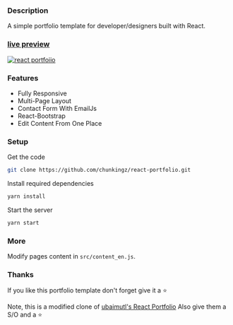 ### Description

A simple portfolio template for developer/designers built with React. 

### [live preview](https://chunkingz.github.io/react-portfolio/)

[![react portfoiio](src/assets/images/react%20portfolio%20gif.gif)](https://chunkingz.github.io/react-portfolio/)

### Features

- Fully Responsive
- Multi-Page Layout
- Contact Form With EmailJs
- React-Bootstrap
- Edit Content From One Place

### Setup

Get the code

``` bash
git clone https://github.com/chunkingz/react-portfolio.git
```
 
Install required dependencies

``` bash
yarn install
```

Start the server

``` bash
yarn start
```

### More

Modify pages content in  `src/content_en.js`.

### Thanks

If you like this portfolio template don't forget give it a ⭐ 

Note, this is a modified clone of [ubaimutl's React Portfolio](https://github.com/ubaimutl/react-portfolio)
Also give them a S/O and a ⭐ 
